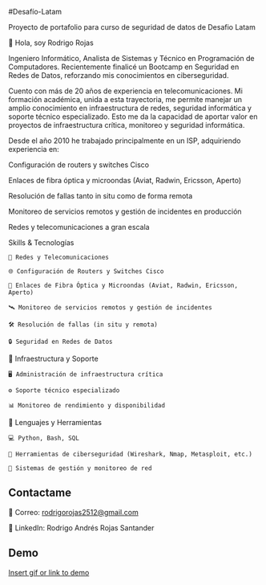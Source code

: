 
#Desafío-Latam

Proyecto de portafolio para curso de seguridad de datos de Desafio Latam

👋 Hola, soy Rodrigo Rojas

Ingeniero Informático, Analista de Sistemas y Técnico en Programación de Computadores.
Recientemente finalicé un Bootcamp en Seguridad en Redes de Datos, reforzando mis conocimientos en ciberseguridad.

Cuento con más de 20 años de experiencia en telecomunicaciones. Mi formación académica, unida a esta trayectoria, me permite manejar un amplio conocimiento en infraestructura de redes, seguridad informática y soporte técnico especializado. Esto me da la capacidad de aportar valor en proyectos de infraestructura crítica, monitoreo y seguridad informática.

Desde el año 2010 he trabajado principalmente en un ISP, adquiriendo experiencia en:

Configuración de routers y switches Cisco

Enlaces de fibra óptica y microondas (Aviat, Radwin, Ericsson, Aperto)

Resolución de fallas tanto in situ como de forma remota

Monitoreo de servicios remotos y gestión de incidentes en producción

Redes y telecomunicaciones a gran escala


Skills & Tecnologías

    🔹 Redes y Telecomunicaciones

    🌐 Configuración de Routers y Switches Cisco

    🧩 Enlaces de Fibra Óptica y Microondas (Aviat, Radwin, Ericsson, Aperto)

    🛰️ Monitoreo de servicios remotos y gestión de incidentes

    🛠️ Resolución de fallas (in situ y remota)

    🔒 Seguridad en Redes de Datos

🔹 Infraestructura y Soporte

    🖥️ Administración de infraestructura crítica

    ⚙️ Soporte técnico especializado

    📊 Monitoreo de rendimiento y disponibilidad

🔹 Lenguajes y Herramientas

    💻 Python, Bash, SQL

    📡 Herramientas de ciberseguridad (Wireshark, Nmap, Metasploit, etc.)

    🔧 Sistemas de gestión y monitoreo de red


## Contactame

 📧 Correo: rodrigorojas2512@gmail.com
 
🔗 LinkedIn: Rodrigo Andrés Rojas Santander


## Demo

[Insert gif or link to demo](https://www.youtube.com/watch?v=u0lnzX9ecQE)


